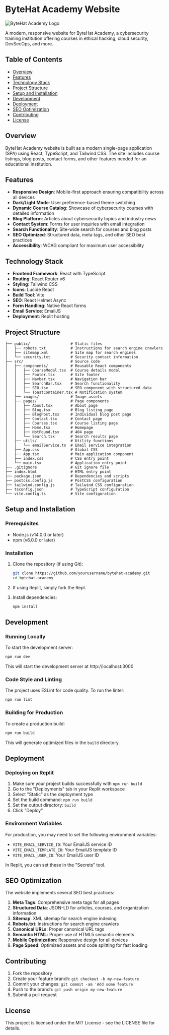 
# ByteHat Academy Website

![ByteHat Academy Logo](logo.png)

A modern, responsive website for ByteHat Academy, a cybersecurity training institution offering courses in ethical hacking, cloud security, DevSecOps, and more.

## Table of Contents

- [Overview](#overview)
- [Features](#features)
- [Technology Stack](#technology-stack)
- [Project Structure](#project-structure)
- [Setup and Installation](#setup-and-installation)
- [Development](#development)
- [Deployment](#deployment)
- [SEO Optimization](#seo-optimization)
- [Contributing](#contributing)
- [License](#license)

## Overview

ByteHat Academy website is built as a modern single-page application (SPA) using React, TypeScript, and Tailwind CSS. The site includes course listings, blog posts, contact forms, and other features needed for an educational institution.

## Features

- **Responsive Design**: Mobile-first approach ensuring compatibility across all devices
- **Dark/Light Mode**: User preference-based theme switching
- **Dynamic Course Catalog**: Showcase of cybersecurity courses with detailed information
- **Blog Platform**: Articles about cybersecurity topics and industry news
- **Contact System**: Forms for user inquiries with email integration
- **Search Functionality**: Site-wide search for courses and blog posts
- **SEO Optimized**: Structured data, meta tags, and other SEO best practices
- **Accessibility**: WCAG compliant for maximum user accessibility

## Technology Stack

- **Frontend Framework**: React with TypeScript
- **Routing**: React Router v6
- **Styling**: Tailwind CSS
- **Icons**: Lucide React
- **Build Tool**: Vite
- **SEO**: React Helmet Async
- **Form Handling**: Native React forms
- **Email Service**: EmailJS
- **Deployment**: Replit hosting

## Project Structure

```
├── public/                  # Static files
│   ├── robots.txt           # Instructions for search engine crawlers
│   ├── sitemap.xml          # Site map for search engines
│   └── security.txt         # Security contact information
├── src/                     # Source code
│   ├── components/          # Reusable React components
│   │   ├── CourseModal.tsx  # Course details modal
│   │   ├── Footer.tsx       # Site footer
│   │   ├── Navbar.tsx       # Navigation bar
│   │   ├── SearchBar.tsx    # Search functionality
│   │   ├── SEO.tsx          # SEO component with structured data
│   │   └── ToastContainer.tsx # Notification system
│   ├── images/              # Image assets
│   ├── pages/               # Page components
│   │   ├── About.tsx        # About page
│   │   ├── Blog.tsx         # Blog listing page
│   │   ├── BlogPost.tsx     # Individual blog post page
│   │   ├── Contact.tsx      # Contact page
│   │   ├── Courses.tsx      # Course listing page
│   │   ├── Home.tsx         # Homepage
│   │   ├── NotFound.tsx     # 404 page
│   │   └── Search.tsx       # Search results page
│   ├── utils/               # Utility functions
│   │   └── emailService.ts  # Email service integration
│   ├── App.css              # Global CSS
│   ├── App.tsx              # Main application component
│   ├── index.css            # CSS entry point
│   └── main.tsx             # Application entry point
├── .gitignore               # Git ignore file
├── index.html               # HTML entry point
├── package.json             # Dependencies and scripts
├── postcss.config.js        # PostCSS configuration
├── tailwind.config.js       # Tailwind CSS configuration
├── tsconfig.json            # TypeScript configuration
└── vite.config.ts           # Vite configuration
```

## Setup and Installation

### Prerequisites

- Node.js (v14.0.0 or later)
- npm (v6.0.0 or later)

### Installation

1. Clone the repository (if using Git):
   ```bash
   git clone https://github.com/yourusername/bytehat-academy.git
   cd bytehat-academy
   ```

2. If using Replit, simply fork the Repl.

3. Install dependencies:
   ```bash
   npm install
   ```

## Development

### Running Locally

To start the development server:

```bash
npm run dev
```

This will start the development server at http://localhost:3000

### Code Style and Linting

The project uses ESLint for code quality. To run the linter:

```bash
npm run lint
```

### Building for Production

To create a production build:

```bash
npm run build
```

This will generate optimized files in the `build` directory.

## Deployment

### Deploying on Replit

1. Make sure your project builds successfully with `npm run build`
2. Go to the "Deployments" tab in your Replit workspace
3. Select "Static" as the deployment type
4. Set the build command: `npm run build`
5. Set the output directory: `build`
6. Click "Deploy"

### Environment Variables

For production, you may need to set the following environment variables:

- `VITE_EMAIL_SERVICE_ID`: Your EmailJS service ID
- `VITE_EMAIL_TEMPLATE_ID`: Your EmailJS template ID
- `VITE_EMAIL_USER_ID`: Your EmailJS user ID

In Replit, you can set these in the "Secrets" tool.

## SEO Optimization

The website implements several SEO best practices:

1. **Meta Tags**: Comprehensive meta tags for all pages
2. **Structured Data**: JSON-LD for articles, courses, and organization information
3. **Sitemap**: XML sitemap for search engine indexing
4. **Robots.txt**: Instructions for search engine crawlers
5. **Canonical URLs**: Proper canonical URL tags
6. **Semantic HTML**: Proper use of HTML5 semantic elements
7. **Mobile Optimization**: Responsive design for all devices
8. **Page Speed**: Optimized assets and code splitting for fast loading

## Contributing

1. Fork the repository
2. Create your feature branch: `git checkout -b my-new-feature`
3. Commit your changes: `git commit -am 'Add some feature'`
4. Push to the branch: `git push origin my-new-feature`
5. Submit a pull request

## License

This project is licensed under the MIT License - see the LICENSE file for details.
